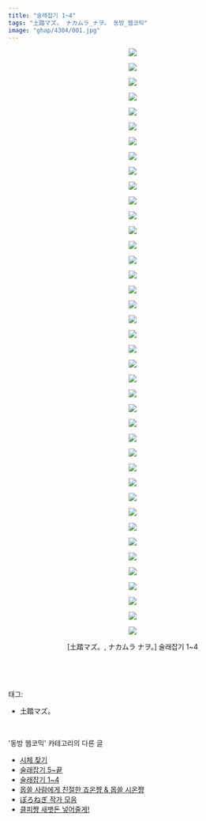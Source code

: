 ```yaml
---
title: "술래잡기 1~4"
tags: "土踏マズ。 ナカムラ_ナヲ。 동방_웹코믹"
image: "ghap/4304/001.jpg"
---
```

<div class="article">
<p style="text-align: center; clear: none; float: none;"><img src="{{ site.nasurl }}/ghap/4304/001.jpg"/></p>
<p style="text-align: center; clear: none; float: none;"><img src="{{ site.nasurl }}/ghap/4304/002.jpg"/></p>
<p style="text-align: center; clear: none; float: none;"><img src="{{ site.nasurl }}/ghap/4304/003.jpg"/></p>
<p style="text-align: center; clear: none; float: none;"><img src="{{ site.nasurl }}/ghap/4304/004.jpg"/></p>
<p style="text-align: center; clear: none; float: none;"><img src="{{ site.nasurl }}/ghap/4304/005.jpg"/></p>
<p style="text-align: center; clear: none; float: none;"><img src="{{ site.nasurl }}/ghap/4304/006.jpg"/></p>
<p style="text-align: center; clear: none; float: none;"><img src="{{ site.nasurl }}/ghap/4304/007.jpg"/></p>
<p style="text-align: center; clear: none; float: none;"><img src="{{ site.nasurl }}/ghap/4304/008.jpg"/></p>
<p style="text-align: center; clear: none; float: none;"><img src="{{ site.nasurl }}/ghap/4304/009.jpg"/></p>
<p style="text-align: center; clear: none; float: none;"><img src="{{ site.nasurl }}/ghap/4304/010.jpg"/></p>
<p style="text-align: center; clear: none; float: none;"><img src="{{ site.nasurl }}/ghap/4304/011.jpg"/></p>
<p style="text-align: center; clear: none; float: none;"><img src="{{ site.nasurl }}/ghap/4304/012.jpg"/></p>
<p style="text-align: center; clear: none; float: none;"><img src="{{ site.nasurl }}/ghap/4304/013.jpg"/></p>
<p style="text-align: center; clear: none; float: none;"><img src="{{ site.nasurl }}/ghap/4304/014.jpg"/></p>
<p style="text-align: center; clear: none; float: none;"><img src="{{ site.nasurl }}/ghap/4304/015.jpg"/></p>
<p style="text-align: center; clear: none; float: none;"><img src="{{ site.nasurl }}/ghap/4304/016.jpg"/></p>
<p style="text-align: center; clear: none; float: none;"><img src="{{ site.nasurl }}/ghap/4304/017.jpg"/></p>
<p style="text-align: center; clear: none; float: none;"><img src="{{ site.nasurl }}/ghap/4304/018.jpg"/></p>
<p style="text-align: center; clear: none; float: none;"><img src="{{ site.nasurl }}/ghap/4304/019.jpg"/></p>
<p style="text-align: center; clear: none; float: none;"><img src="{{ site.nasurl }}/ghap/4304/020.jpg"/></p>
<p style="text-align: center; clear: none; float: none;"><img src="{{ site.nasurl }}/ghap/4304/021.jpg"/></p>
<p style="text-align: center; clear: none; float: none;"><img src="{{ site.nasurl }}/ghap/4304/022.jpg"/></p>
<p style="text-align: center; clear: none; float: none;"><img src="{{ site.nasurl }}/ghap/4304/023.jpg"/></p>
<p style="text-align: center; clear: none; float: none;"><img src="{{ site.nasurl }}/ghap/4304/024.jpg"/></p>
<p style="text-align: center; clear: none; float: none;"><img src="{{ site.nasurl }}/ghap/4304/025.jpg"/></p>
<p style="text-align: center; clear: none; float: none;"><img src="{{ site.nasurl }}/ghap/4304/026.jpg"/></p>
<p style="text-align: center; clear: none; float: none;"><img src="{{ site.nasurl }}/ghap/4304/027.jpg"/></p>
<p style="text-align: center; clear: none; float: none;"><img src="{{ site.nasurl }}/ghap/4304/028.jpg"/></p>
<p style="text-align: center; clear: none; float: none;"><img src="{{ site.nasurl }}/ghap/4304/029.jpg"/></p>
<p style="text-align: center; clear: none; float: none;"><img src="{{ site.nasurl }}/ghap/4304/030.jpg"/></p>
<p style="text-align: center; clear: none; float: none;"><img src="{{ site.nasurl }}/ghap/4304/031.jpg"/></p>
<p style="text-align: center; clear: none; float: none;"><img src="{{ site.nasurl }}/ghap/4304/032.jpg"/></p>
<p style="text-align: center; clear: none; float: none;"><img src="{{ site.nasurl }}/ghap/4304/033.jpg"/></p>
<p style="text-align: center; clear: none; float: none;"><img src="{{ site.nasurl }}/ghap/4304/034.jpg"/></p>
<p style="text-align: center; clear: none; float: none;"><img src="{{ site.nasurl }}/ghap/4304/035.jpg"/></p>
<p style="text-align: center; clear: none; float: none;"><img src="{{ site.nasurl }}/ghap/4304/036.jpg"/></p>
<p style="text-align: center; clear: none; float: none;"><img src="{{ site.nasurl }}/ghap/4304/037.jpg"/></p>
<p style="text-align: center; clear: none; float: none;"><img src="{{ site.nasurl }}/ghap/4304/038.jpg"/></p>
<p style="text-align: center; clear: none; float: none;"><img src="{{ site.nasurl }}/ghap/4304/039.jpg"/></p>
<p style="text-align: center; clear: none; float: none;"><img src="{{ site.nasurl }}/ghap/4304/040.jpg"/></p>
<p style="text-align: center; clear: none; float: none;">[土踏マズ。, ナカムラ ナヲ。] 술래잡기 1~4</p>
<p><br/></p>
</div><br/>
<div class="tagTrail">
<p>태그: </p>
<ul>
<li>土踏マズ。</li>
</ul>
</div><br/>
<div class="another">
<p>'동방 웹코믹' 카테고리의 다른 글</p>
<ul>
<li><a href="/2018-04-20-ghap_4309">시체 찾기</a></li>
<li><a href="/2018-04-18-ghap_4305">술래잡기 5~끝</a></li>
<li><a href="/2018-04-18-ghap_4304">술래잡기 1~4</a></li>
<li><a href="/2018-04-18-ghap_4301">몹쓸 사람에게 친절한 죠온쨩 &amp; 몹쓸 시온쨩</a></li>
<li><a href="/2018-04-18-ghap_4300">ぽろねぎ 작가 모음</a></li>
<li><a href="/2018-04-18-ghap_4299">클피쨩 새뱃돈 넣어줄게!</a></li>
</ul>
</div><br/>
<div class="cb_module cb_fluid">
<div class="cb_wrt cb_profile">
</div><!-- commentList close -->
</div><br/>
